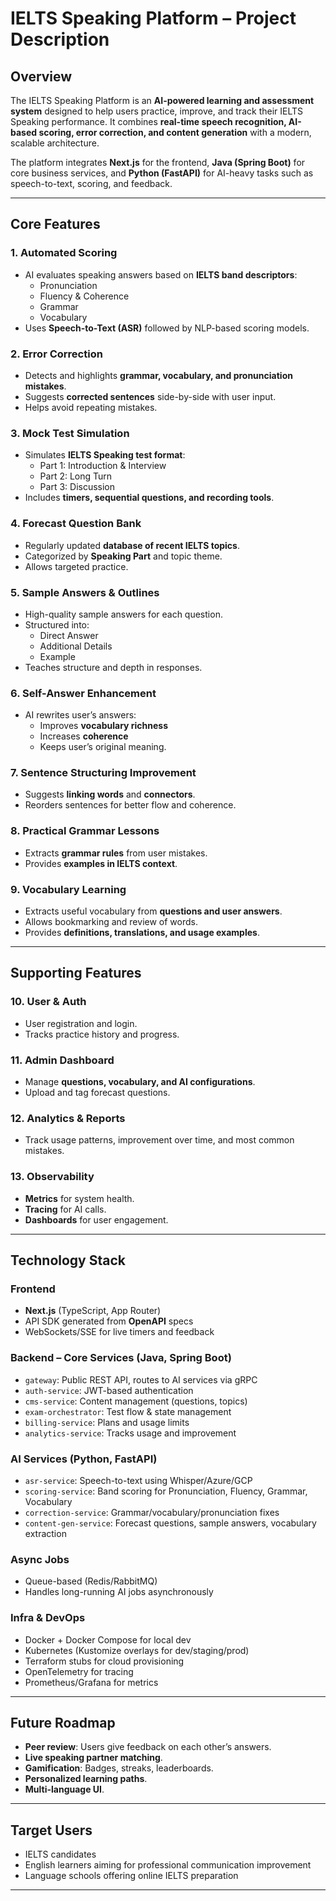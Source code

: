 # IELTS Speaking Platform – Project Description

## Overview

The IELTS Speaking Platform is an **AI-powered learning and assessment system** designed to help users practice, improve, and track their IELTS Speaking performance. It combines **real-time speech recognition, AI-based scoring, error correction, and content generation** with a modern, scalable architecture.

The platform integrates **Next.js** for the frontend, **Java (Spring Boot)** for core business services, and **Python (FastAPI)** for AI-heavy tasks such as speech-to-text, scoring, and feedback.

---

## Core Features

### 1. **Automated Scoring**
- AI evaluates speaking answers based on **IELTS band descriptors**:
  - Pronunciation
  - Fluency & Coherence
  - Grammar
  - Vocabulary
- Uses **Speech-to-Text (ASR)** followed by NLP-based scoring models.

### 2. **Error Correction**
- Detects and highlights **grammar, vocabulary, and pronunciation mistakes**.
- Suggests **corrected sentences** side-by-side with user input.
- Helps avoid repeating mistakes.

### 3. **Mock Test Simulation**
- Simulates **IELTS Speaking test format**:
  - Part 1: Introduction & Interview
  - Part 2: Long Turn
  - Part 3: Discussion
- Includes **timers, sequential questions, and recording tools**.

### 4. **Forecast Question Bank**
- Regularly updated **database of recent IELTS topics**.
- Categorized by **Speaking Part** and topic theme.
- Allows targeted practice.

### 5. **Sample Answers & Outlines**
- High-quality sample answers for each question.
- Structured into:
  - Direct Answer
  - Additional Details
  - Example
- Teaches structure and depth in responses.

### 6. **Self-Answer Enhancement**
- AI rewrites user’s answers:
  - Improves **vocabulary richness**
  - Increases **coherence**
  - Keeps user’s original meaning.

### 7. **Sentence Structuring Improvement**
- Suggests **linking words** and **connectors**.
- Reorders sentences for better flow and coherence.

### 8. **Practical Grammar Lessons**
- Extracts **grammar rules** from user mistakes.
- Provides **examples in IELTS context**.

### 9. **Vocabulary Learning**
- Extracts useful vocabulary from **questions and user answers**.
- Allows bookmarking and review of words.
- Provides **definitions, translations, and usage examples**.

---

## Supporting Features

### 10. **User & Auth**
- User registration and login.
- Tracks practice history and progress.

### 11. **Admin Dashboard**
- Manage **questions, vocabulary, and AI configurations**.
- Upload and tag forecast questions.

### 12. **Analytics & Reports**
- Track usage patterns, improvement over time, and most common mistakes.

### 13. **Observability**
- **Metrics** for system health.
- **Tracing** for AI calls.
- **Dashboards** for user engagement.

---

## Technology Stack

### Frontend
- **Next.js** (TypeScript, App Router)
- API SDK generated from **OpenAPI** specs
- WebSockets/SSE for live timers and feedback

### Backend – Core Services (Java, Spring Boot)
- `gateway`: Public REST API, routes to AI services via gRPC
- `auth-service`: JWT-based authentication
- `cms-service`: Content management (questions, topics)
- `exam-orchestrator`: Test flow & state management
- `billing-service`: Plans and usage limits
- `analytics-service`: Tracks usage and improvement

### AI Services (Python, FastAPI)
- `asr-service`: Speech-to-text using Whisper/Azure/GCP
- `scoring-service`: Band scoring for Pronunciation, Fluency, Grammar, Vocabulary
- `correction-service`: Grammar/vocabulary/pronunciation fixes
- `content-gen-service`: Forecast questions, sample answers, vocabulary extraction

### Async Jobs
- Queue-based (Redis/RabbitMQ)
- Handles long-running AI jobs asynchronously

### Infra & DevOps
- Docker + Docker Compose for local dev
- Kubernetes (Kustomize overlays for dev/staging/prod)
- Terraform stubs for cloud provisioning
- OpenTelemetry for tracing
- Prometheus/Grafana for metrics

---

## Future Roadmap
- **Peer review**: Users give feedback on each other’s answers.
- **Live speaking partner matching**.
- **Gamification**: Badges, streaks, leaderboards.
- **Personalized learning paths**.
- **Multi-language UI**.

---

## Target Users
- IELTS candidates
- English learners aiming for professional communication improvement
- Language schools offering online IELTS preparation

---

